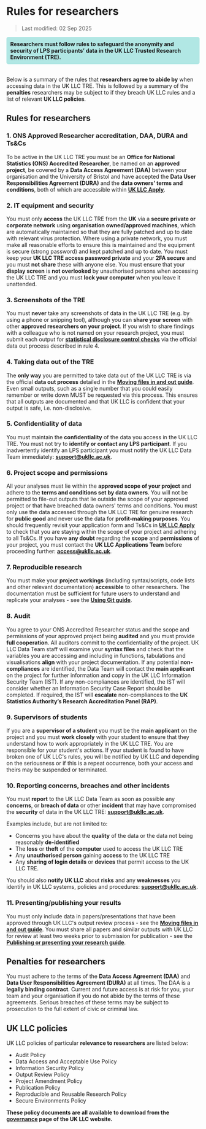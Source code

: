 # Rules for researchers
>Last modified: 02 Sep 2025
<div style="background-color: rgba(0, 178, 169, 0.3); padding: 10px; border-radius: 5px;"><strong>Researchers must follow rules to safeguard the anonymity and security of LPS participants’ data in the UK LLC Trusted Research Environment (TRE).</strong></div style>
<br>

Below is a summary of the rules that **researchers agree to abide by** when accessing data in the UK LLC TRE. This is followed by a summary of the **penalties** researchers may be subject to if they breach UK LLC rules and a list of relevant **UK LLC policies**.

## Rules for researchers
### 1. ONS Approved Researcher accreditation, DAA, DURA and Ts&Cs
To be active in the UK LLC TRE you must be an **Office for National Statistics (ONS) Accredited Researcher**, be named on an **approved project**, be covered by a **Data Access Agreement (DAA)** between your organisation and the University of Bristol and have accepted the **Data User Responsibilities Agreement (DURA)** and the **data owners' terms and conditions**, both of which are accessible within [**UK LLC Apply**](https://apply.ukllc.ac.uk/).

### 2. IT equipment and security
You must only **access** the UK LLC TRE from the **UK** via a **secure private or corporate network** using **organisation owned/approved machines**, which are automatically maintained so that they are fully patched and up to date with relevant virus protection. Where using a private network, you must make all reasonable efforts to ensure this is maintained and the equipment is secure (strong password) and kept patched and up to date. You must keep your **UK LLC TRE access password private** and your **2FA secure** and you must **not share** these with anyone else. You must ensure that your **display screen** is **not overlooked** by unauthorised persons when accessing the UK LLC TRE and you must **lock your computer** when you leave it unattended.

### 3. Screenshots of the TRE
You must **never** take any screenshots of data in the UK LLC TRE (e.g. by using a phone or snipping tool), although you can **share your screen** with other **approved researchers on your project**. If you wish to share findings with a colleague who is not named on your research project, you must submit each output for [**statistical disclosure control checks**](../user_guide/SDC.md) via the official data out process described in rule 4. 

### 4. Taking data out of the TRE
The **only way** you are permitted to take data out of the UK LLC TRE is via the official **data out process** detailed in the [**Moving files in and out guide**](../user_guide/MovingFilesInAndOut.md). Even small outputs, such as a single number that you could easily remember or write down MUST be requested via this process. This ensures that all outputs are documented and that UK LLC is confident that your output is safe, i.e. non-disclosive. 

### 5. Confidentiality of data
You must maintain the **confidentiality** of the data you access in the UK LLC TRE. You must not try to **identify or contact any LPS participant**. If you inadvertently identify an LPS participant you must notify the UK LLC Data Team immediately: [**support@ukllc.ac.uk**](mailto:support@ukllc.ac.uk).


### 6. Project scope and permissions
All your analyses must lie within the **approved scope of your project** and adhere to the **terms and conditions set by data owners**. You will not be permitted to file-out outputs that lie outside the scope of your approved project or that have breached data owners' terms and conditions. You must only use the data accessed through the UK LLC TRE for genuine research for **public good** and never use the data for **profit-making purposes**. You should frequently revisit your application form and Ts&Cs in [**UK LLC Apply**](https://apply.ukllc.ac.uk/) to check that you are staying within the scope of your project and adhering to all Ts&Cs.
If you have **any doubt** regarding the **scope** and **permissions** of your project, you must contact the **UK LLC Applications Team** before proceeding further: [**access@ukllc.ac.uk**](mailto:access@ukllc.ac.uk).

### 7. Reproducible research
You must make your **project workings** (including syntax/scripts, code lists and other relevant documentation) **accessible** to other researchers. The documentation must be sufficient for future users to understand and replicate your analyses - see the [**Using Git guide**](../user_guide/TeamDataScience.md).

### 8. Audit
You agree to your ONS Accredited Researcher status and the scope and permissions of your approved project being **audited** and you must provide **full cooperation**. All auditors commit to the confidentiality of the project. UK LLC Data Team staff will examine your **syntax files** and check that the variables you are accessing and including in functions, tabulations and visualisations **align** with your project documentation. If any potential **non-compliances** are identified, the Data Team will contact the **main applicant** on the project for further information and copy in the UK LLC Information Security Team (IST). If any non-compliances are identified, the IST will consider whether an Information Security Case Report should be completed. If required, the IST will **escalate** non-compliances to the **UK Statistics Authority’s Research Accreditation Panel (RAP)**.

### 9. Supervisors of students
If you are a **supervisor of a student** you must be the **main applicant** on the project and you must **work closely** with your student to ensure that they understand how to work appropriately in the UK LLC TRE. You are responsible for your student's actions. If your student is found to have broken one of UK LLC's rules, you will be notified by UK LLC and depending on the seriousness or if this is a repeat occurrence, both your access and theirs may be suspended or terminated.

### 10. Reporting concerns, breaches and other incidents
You must **report** to the UK LLC Data Team as soon as possible any **concerns**, or **breach of data** or other **incident** that may have compromised the **security** of data in the UK LLC TRE: [**support@ukllc.ac.uk**](mailto:support@ukllc.ac.uk).

Examples include, but are not limited to:
*   Concerns you have about the **quality** of the data or the data not being reasonably **de-identified**
*   The **loss** or **theft** of the **computer** used to access the UK LLC TRE
*   Any **unauthorised person** gaining **access** to the UK LLC TRE
*   Any **sharing of login details** or **devices** that permit access to the UK LLC TRE.

You should also  **notify UK LLC** about **risks** and any **weaknesses** you identify in UK LLC systems, policies and procedures: [**support@ukllc.ac.uk**](support@ukllc.ac.uk).


### 11. Presenting/publishing your results
You must only include data in papers/presentations that have been approved through UK LLC's output review process - see the [**Moving files in and out guide**](../user_guide/MovingFilesInAndOut.md). You must share all papers and similar outputs with UK LLC for review at least two weeks prior to submission for publication - see the [**Publishing or presenting your research guide**](../user_guide/PublishingYourResearch.md).

## Penalties for researchers
You must adhere to the terms of the **Data Access Agreement (DAA)** and **Data User Responsibilities Agreement (DURA)** at all times. The DAA is a **legally binding contract**. Current and future access is at risk for you, your team and your organisation if you do not abide by the terms of these agreements. Serious breaches of these terms may be subject to prosecution to the full extent of civic or criminal law.

## UK LLC policies
UK LLC policies of particular **relevance to researchers** are listed below:
* Audit Policy  
* Data Access and Acceptable Use Policy  
* Information Security Policy  
* Output Review Policy  
* Project Amendment Policy  
* Publication Policy  
* Reproducible and Reusable Research Policy  
* Secure Environments Policy

**These policy documents are all available to download from the <strong><a href="https://ukllc.ac.uk/governance" target="_blank" rel="noopener noreferrer">governance</a></strong> page of the UK LLC website.**